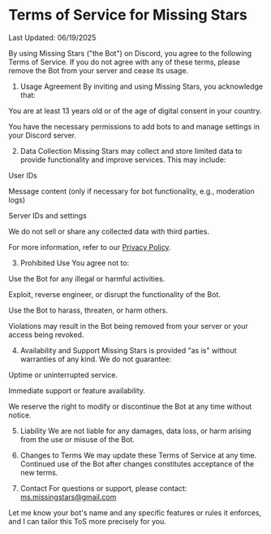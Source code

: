 # Terms of Service for Missing Stars

Last Updated: 06/19/2025

By using Missing Stars ("the Bot") on Discord, you agree to the following Terms of Service. If you do not agree with any of these terms, please remove the Bot from your server and cease its usage.

1. Usage Agreement
By inviting and using Missing Stars, you acknowledge that:

You are at least 13 years old or of the age of digital consent in your country.

You have the necessary permissions to add bots to and manage settings in your Discord server.

2. Data Collection
Missing Stars may collect and store limited data to provide functionality and improve services. This may include:

User IDs

Message content (only if necessary for bot functionality, e.g., moderation logs)

Server IDs and settings

We do not sell or share any collected data with third parties.

For more information, refer to our [Privacy Policy](https://github.com/OreOliciouZ/MSBot/blob/main/PP.md).

3. Prohibited Use
You agree not to:

Use the Bot for any illegal or harmful activities.

Exploit, reverse engineer, or disrupt the functionality of the Bot.

Use the Bot to harass, threaten, or harm others.

Violations may result in the Bot being removed from your server or your access being revoked.

4. Availability and Support
Missing Stars is provided "as is" without warranties of any kind. We do not guarantee:

Uptime or uninterrupted service.

Immediate support or feature availability.

We reserve the right to modify or discontinue the Bot at any time without notice.

5. Liability
We are not liable for any damages, data loss, or harm arising from the use or misuse of the Bot.

6. Changes to Terms
We may update these Terms of Service at any time. Continued use of the Bot after changes constitutes acceptance of the new terms.

7. Contact
For questions or support, please contact: ms.missingstars@gmail.com

Let me know your bot's name and any specific features or rules it enforces, and I can tailor this ToS more precisely for you.
